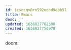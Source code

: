 ```yaml
---
id: icsncqx0rn592eohd9dbb5l
title: Emacs
desc: ''
updated: 1636827762300
created: 1636827756978
---
```


doom:
